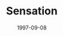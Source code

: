 ---
mission_id: sensation
slug: "sensation"
editorsChoice:
title: "Sensation"
authors: 
    - "Peter Klassen"
date: 1997-09-08
filename: 
description: ""
cover: "sensation.png"
levelReplaced:	SECBASE
difficulty: no
bm:	no
fme: no
wax: no
three_do: yes
voc: no
gmd: no
vue: no
lfd: no
base: "New level from scratch" 
editors: "DFUSE, WDFUSE 1.5"

---